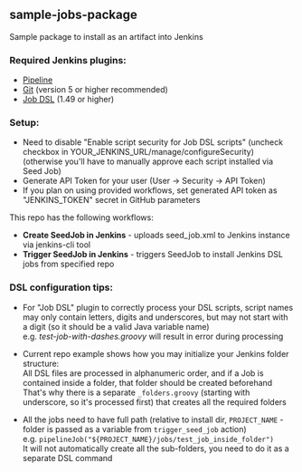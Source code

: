 ## sample-jobs-package

Sample package to install as an artifact into Jenkins

### Required Jenkins plugins:

- [Pipeline](https://plugins.jenkins.io/workflow-aggregator/)
- [Git](https://plugins.jenkins.io/git/) (version 5 or higher recommended)
- [Job DSL](https://plugins.jenkins.io/job-dsl/) (1.49 or higher)

### Setup:

- Need to disable "Enable script security for Job DSL scripts" (uncheck checkbox in YOUR_JENKINS_URL/manage/configureSecurity) (otherwise you'll have to manually approve each script installed via Seed Job)
- Generate API Token for your user (User -> Security -> API Token)
- If you plan on using provided workflows, set generated API token as "JENKINS_TOKEN" secret in GitHub parameters

This repo has the following workflows:

- **Create SeedJob in Jenkins** - uploads seed_job.xml to Jenkins instance via jenkins-cli tool
- **Trigger SeedJob in Jenkins** - triggers SeedJob to install Jenkins DSL jobs from specified repo

### DSL configuration tips:

- For "Job DSL" plugin to correctly process your DSL scripts, script names may only contain letters, digits and
  underscores, but may not start with a digit (so it should be a valid Java variable name)  
  e.g. _test-job-with-dashes.groovy_ will result in error during processing

- Current repo example shows how you may initialize your Jenkins folder structure:  
  All DSL files are processed in alphanumeric order, and if a Job is contained inside a folder, that folder should be
  created beforehand  
  That's why there is a separate `_folders.groovy` (starting with underscore, so it's processed first) that creates all
  the required folders
- All the jobs need to have full path (relative to install dir, `PROJECT_NAME` - folder is passed as a variable from
  `trigger_seed_job` action)  
  e.g. `pipelineJob("${PROJECT_NAME}/jobs/test_job_inside_folder")`  
  It will not automatically create all the sub-folders, you need to do it as a separate DSL command
